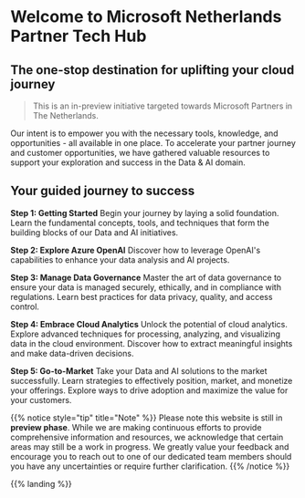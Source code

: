 <!-- ---
title: Microsoft Netherlands Partner Tech Hub
weight: 1
chapter: false
date: 2023-03-09
draft: false
alwaysopen: false
--- -->

<!-- {{% notice style="warning" title="Make this your own" icon="bomb" %}}
In the belux site, we chose to set up this site in this way. Your needs might be different and because of that I really encourage you to modify/update the site to suit it to your needs (incl layout)

Have Fun!
{{% /notice %}} -->

# Welcome to Microsoft Netherlands Partner Tech Hub

<!-- Google tag (gtag.js) -->
<script async src="https://www.googletagmanager.com/gtag/js?id=G-7ESPK9E83S"></script>
<script>
  window.dataLayer = window.dataLayer || [];
  function gtag(){dataLayer.push(arguments);}
  gtag('js', new Date());

  gtag('config', 'G-7ESPK9E83S');
</script>

## The one-stop destination for uplifting your cloud journey

> This is an in-preview initiative targeted towards Microsoft Partners in The Netherlands.

Our intent is to empower you with the necessary tools, knowledge, and opportunities - all available in one place.
To accelerate your partner journey and customer opportunities, we have gathered valuable resources to support your exploration and success in the Data & AI domain.

## Your guided journey to success

**Step 1: Getting Started**
Begin your journey by laying a solid foundation. Learn the fundamental concepts, tools, and techniques that form the building blocks of our Data and AI initiatives.

**Step 2: Explore Azure OpenAI**
Discover how to leverage OpenAI's capabilities to enhance your data analysis and AI projects.

**Step 3: Manage Data Governance**
Master the art of data governance to ensure your data is managed securely, ethically, and in compliance with regulations. Learn best practices for data privacy, quality, and access control.

**Step 4: Embrace Cloud Analytics**
Unlock the potential of cloud analytics. Explore advanced techniques for processing, analyzing, and visualizing data in the cloud environment. Discover how to extract meaningful insights and make data-driven decisions.

**Step 5: Go-to-Market**
Take your Data and AI solutions to the market successfully. Learn strategies to effectively position, market, and monetize your offerings. Explore ways to drive adoption and maximize the value for your customers.

{{% notice style="tip" title="Note" %}}
Please note this website is still in **preview phase**. While we are making continuous efforts to provide comprehensive information and resources, we acknowledge that certain areas may still be a work in progress.
We greatly value your feedback and encourage you to reach out to one of our dedicated team members should you have any uncertainties or require further clarification.
{{% /notice %}}

{{% landing %}}